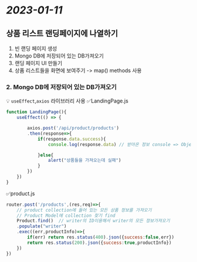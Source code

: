 # _2023-01-11_

## 상품 리스트 랜딩페이지에 나열하기

1. 빈 랜딩 페이지 생성
2. Mongo DB에 저장되어 있는 DB가져오기
3. 랜딩 페이지 UI 만들기
4. 상품 리스트들을 화면에 보여주기 -> map() methods 사용

### 2. Mongo DB에 저장되어 있는 DB가져오기

💡 `useEffect`,`axios` 라이브러리 사용
✅LandingPage.js

```JavaScript
function LandingPage(){
    useEffect(() => {

        axios.post('/api/product/products')
        .then(response=>{
            if(response.data.success){
                console.log(response.data) // 받아온 정보 console => Object

            }else{
                alert("상품들을 가져오는데 실패")
            }
        })
    })
}
```

✅product.js

```Javascript
router.post('/products',(res,req)=>{
    // product collection에 들어 있는 모든 상품 정보를 가져오기
    // Product Model에 collection 찾기 find
    Product.find()  // writer의 ID이용해서 writer의 모든 정보가져오기
    .populate("writer")
    .exec((err,productInfo)=>{
        if(err) return res.status(400).json({success:false,err})
        return res.status(200).json({success:true,productInfo})
    })
})
```
